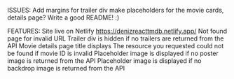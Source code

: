 ISSUES:
Add margins for trailer div
make placeholders for the movie cards, details page?
Write a good README! :)

FEATURES:
Site live on Netlify https://denizreacttmdb.netlify.app/
Not found page for invalid URL
Trailer div is hidden if no trailers are returned from the API
Movie details page title displays The resource you requested could not be found if movie ID is invalid
Placeholder image is displayed if no poster image is returned from the API
Placeholder image is displayed if no backdrop image is returned from the API

